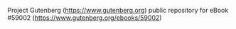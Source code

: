 Project Gutenberg (https://www.gutenberg.org) public repository for
eBook #59002 (https://www.gutenberg.org/ebooks/59002)
